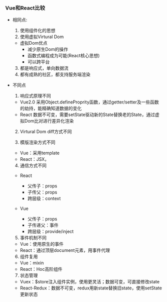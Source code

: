 ### Vue和React比较  
  * 相同点:
    1. 使用组件化的思想  
    2. 使用虚拟Virtural Dom  
      + 虚拟Dom优点
        - 减少原生Dom的操作  
        - 函数式编程成为可能(React核心思想)  
        - 可以跨平台       
    3. 都是响应式，单向数据流  
    4. 都有成熟的社区，都支持服务端渲染  
  
  * 不同点
    1. 响应式原理不同
      + Vue2.0 采用Object.defineProprity函数，通过getter/setter及一些函数的劫持，能精确知道数据的变化   
      + React 数据不可变，需要setState驱动新的State替换老的State，通过虚拟Dom比对进行差异化渲染  
    2. Virtural Dom diff方式不同  
      
    3. 模版渲染方式不同
      + Vue：采用template  
      + React：JSX，
    4. 通信方式不同  
      + React  
        - 父传子：props  
        - 子传父：props  
        - 跨层级：context
        
      + Vue  
        - 父传子：props  
        - 子传递父：事件  
        - 跨层级：provide/inject  
        
    5. 事件机制不同     
      + Vue：使用原生的事件   
      + React：通过顶层document元素，用事件代理
    
    6. 组件复用  
      + Vue：mixin  
      + React：Hoc高阶组件   
    
    7. 状态管理
      + Vuex：$store注入组件实例，使用更灵活；数据可变，可直接修改state   
      + React-Redux：数据不可变，redux用新state替换旧state，使用setState更新状态  
      
      
        
